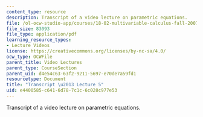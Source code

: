 ```yaml
---
content_type: resource
description: Transcript of a video lecture on parametric equations.
file: /ol-ocw-studio-app/courses/18-02-multivariable-calculus-fall-2007/e4400585c6416d787c1c6c028c977e53_18_022007L05.pdf
file_size: 83093
file_type: application/pdf
learning_resource_types:
- Lecture Videos
license: https://creativecommons.org/licenses/by-nc-sa/4.0/
ocw_type: OCWFile
parent_title: Video Lectures
parent_type: CourseSection
parent_uid: d4e54c63-63f2-9211-5697-e70de7a59fd1
resourcetype: Document
title: "Transcript \u2013 Lecture 5"
uid: e4400585-c641-6d78-7c1c-6c028c977e53
---
```

Transcript of a video lecture on parametric equations.